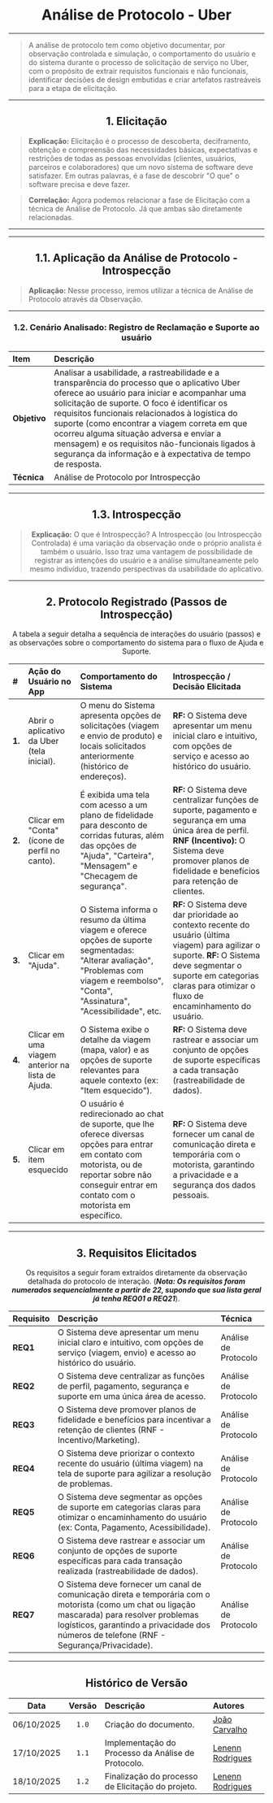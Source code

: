 <center>

# Análise de Protocolo - Uber

</center>

---

> A análise de protocolo tem como objetivo documentar, por observação controlada e simulação, o comportamento do usuário e do sistema durante o processo de solicitação de serviço no Uber, com o propósito de extrair requisitos funcionais e não funcionais, identificar decisões de design embutidas e criar artefatos rastreáveis para a etapa de elicitação.

---

<center>

## 1. Elicitação

</center>

> **Explicação:** Elicitação é o processo de descoberta, deciframento, obtenção e compreensão das necessidades básicas, expectativas e restrições de todas as pessoas envolvidas (clientes, usuários, parceiros e colaboradores) que um novo sistema de software deve satisfazer. Em outras palavras, é a fase de descobrir "O que" o software precisa e deve fazer.

> **Correlação:** Agora podemos relacionar a fase de Elicitação com a técnica de Análise de Protocolo. Já que ambas são diretamente relacionadas. 

---

<center>

---

## 1.1. Aplicação da Análise de Protocolo - Introspecção

</center>

> **Aplicação:** Nesse processo, iremos utilizar a técnica de Análise de Protocolo através da Observação. 

---
<center>

### 1.2. Cenário Analisado: Registro de Reclamação e Suporte ao usuário

| Item | Descrição |
| :--- | :--- |
| **Objetivo** | Analisar a usabilidade, a rastreabilidade e a transparência do processo que o aplicativo Uber oferece ao usuário para iniciar e acompanhar uma solicitação de suporte. O foco é identificar os requisitos funcionais relacionados à logística do suporte (como encontrar a viagem correta em que ocorreu alguma situação adversa e enviar a mensagem) e os requisitos não-funcionais ligados à segurança da informação e à expectativa de tempo de resposta. |
| **Técnica** | Análise de Protocolo por Introspecção |

---

<center>

## 1.3. Introspecção

</center>

> **Explicação:** O que é Introspecção? A Introspecção (ou Introspecção Controlada) é uma variação da observação onde o próprio analista é também o usuário. Isso traz uma vantagem de possibilidade de registrar as intenções do usuário e a análise simultaneamente pelo mesmo indivíduo, trazendo perspectivas da usabilidade do aplicativo.

---

<center>

## 2. Protocolo Registrado (Passos de Introspecção)

</center>

A tabela a seguir detalha a sequência de interações do usuário (passos) e as observações sobre o comportamento do sistema para o fluxo de Ajuda e Suporte.

| # | Ação do Usuário no App | Comportamento do Sistema | Introspecção / Decisão Elicitada |
| :--- | :--- | :--- | :--- |
| **1.** | Abrir o aplicativo da Uber (tela inicial). | O menu do Sistema apresenta opções de solicitações (viagem e envio de produto) e locais solicitados anteriormente (histórico de endereços). | **RF:** O Sistema deve apresentar um menu inicial claro e intuitivo, com opções de serviço e acesso ao histórico do usuário. |
| **2.** | Clicar em "Conta" (ícone de perfil no canto). | É exibida uma tela com acesso a um plano de fidelidade para desconto de corridas futuras, além das opções de "Ajuda", "Carteira", "Mensagem" e "Checagem de segurança". | **RF:** O Sistema deve centralizar funções de suporte, pagamento e segurança em uma única área de perfil. **RNF (Incentivo):** O Sistema deve promover planos de fidelidade e benefícios para retenção de clientes. |
| **3.** | Clicar em "Ajuda". | O Sistema informa o resumo da última viagem e oferece opções de suporte segmentadas: "Alterar avaliação", "Problemas com viagem e reembolso", "Conta", "Assinatura", "Acessibilidade", etc. | **RF:** O Sistema deve dar prioridade ao contexto recente do usuário (última viagem) para agilizar o suporte. **RF:** O Sistema deve segmentar o suporte em categorias claras para otimizar o fluxo de encaminhamento do usuário. |
| **4.** | Clicar em uma viagem anterior na lista de Ajuda. | O Sistema exibe o detalhe da viagem (mapa, valor) e as opções de suporte relevantes para aquele contexto (ex: "Item esquecido"). | **RF:** O Sistema deve rastrear e associar um conjunto de opções de suporte específicas a cada transação (rastreabilidade de dados). |
| **5.** | Clicar em item esquecido | O usuário é redirecionado ao chat de suporte, que lhe oferece diversas opções para entrar em contato com motorista, ou de reportar sobre não conseguir entrar em contato com o motorista em específico. | **RF:** O Sistema deve fornecer um canal de comunicação direta e temporária com o motorista, garantindo a privacidade e a segurança dos dados pessoais. |

---

<center>

## 3. Requisitos Elicitados

</center>

Os requisitos a seguir foram extraídos diretamente da observação detalhada do protocolo de interação. (***Nota: Os requisitos foram numerados sequencialmente a partir de 22, supondo que sua lista geral já tenha REQ01 a REQ21***).

| Requisito | Descrição | Técnica |
| :--- | :--- | :--- |
| **REQ1** | O Sistema deve apresentar um menu inicial claro e intuitivo, com opções de serviço (viagem, envio) e acesso ao histórico do usuário. | Análise de Protocolo |
| **REQ2** | O Sistema deve centralizar as funções de perfil, pagamento, segurança e suporte em uma única área de acesso. | Análise de Protocolo |
| **REQ3** | O Sistema deve promover planos de fidelidade e benefícios para incentivar a retenção de clientes (RNF - Incentivo/Marketing). | Análise de Protocolo |
| **REQ4** | O Sistema deve priorizar o contexto recente do usuário (última viagem) na tela de suporte para agilizar a resolução de problemas. | Análise de Protocolo |
| **REQ5** | O Sistema deve segmentar as opções de suporte em categorias claras para otimizar o encaminhamento do usuário (ex: Conta, Pagamento, Acessibilidade). | Análise de Protocolo |
| **REQ6** | O Sistema deve rastrear e associar um conjunto de opções de suporte específicas para cada transação realizada (rastreabilidade de dados). | Análise de Protocolo |
| **REQ7** | O Sistema deve fornecer um canal de comunicação direta e temporária com o motorista (como um chat ou ligação mascarada) para resolver problemas logísticos, garantindo a privacidade dos números de telefone (RNF - Segurança/Privacidade). | Análise de Protocolo |

---

<center>

## Histórico de Versão

</center>

<div style="margin: 0 auto; width: fit-content;">

| Data | Versão | Descrição | Autores |
| :---: | :---: | :--- | :--- |
| 06/10/2025 | `1.0` | Criação do documento. | [João Carvalho](https://github.com/i-JSS) |
| 17/10/2025 | `1.1` | Implementação do Processo da Análise de Protocolo. | [Lenenn Rodrigues](https://github.com/stubaLA) |
| 18/10/2025 | `1.2` | Finalização do processo de Elicitação do projeto. | [Lenenn Rodrigues](https://github.com/stubaLA) | 

</div>